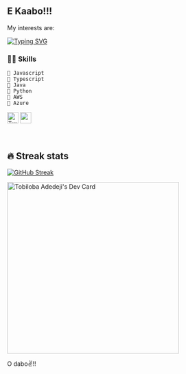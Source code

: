 ## E Kaabo!!! 

My interests are: 

[![Typing SVG](https://readme-typing-svg.herokuapp.com?font=Sherif&size=40&pause=900&color=305042&center=true&vCenter=true&width=1000&height=100&lines=Frontend;Open+source;DevOps;Technical+Writing;Teaching+kids+tech)](https://git.io/typing-svg)

### 👨‍💻 Skills
    💬 Javascript
    💬 Typescript
    💬 Java 
    💬 Python
    💬 AWS 
    💬 Azure 

<!-- Social icons section -->
<p align="left">
 <a href="https://twitter.com/toby_solutions"><img width="26px" alt="Twitter" title="Twitter" src="https://i.imgur.com/LS08Auh.png"/></a>
 <a href="https://linkedin.com/in/tobiloba-adedeji" alt="LinkedIn"><img width="26px" src="https://i.imgur.com/VgmUYaC.png"/></a>
</p>   &#8287;&#8287;&#8287;&#8287;&#8287;

## 🔥 Streak stats
[![GitHub Streak](http://streak-stats.demolab.com/?user=tobySolutions&theme=cobalt)](https://git.io/streak-stats)
<br>


<a href="https://app.daily.dev/Toby7"><img src="https://api.daily.dev/devcards/06fe0e1c38fb4b3dbf981fcb99aedd9d.png?r=snd" width="400" alt="Tobiloba Adedeji's Dev Card"/></a>

 
O dabo✌!! <br>
 
